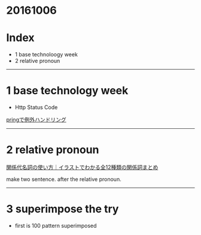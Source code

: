 # 20161006

# Index
- 1 base technoloogy week
- 2 relative pronoun

----------------
# 1 base technology week


- Http Status Code

[pringで例外ハンドリング](http://qiita.com/NagaokaKenichi/items/2f199134a881a776b717)


---------------

# 2 relative pronoun

[関係代名詞の使い方｜イラストでわかる全12種類の関係詞まとめ](https://toeic-guru.jp/relative-clauses)

make two sentence. after the relative pronoun.


---------------

# 3 superimpose the try

- first is 100 pattern superimposed


















